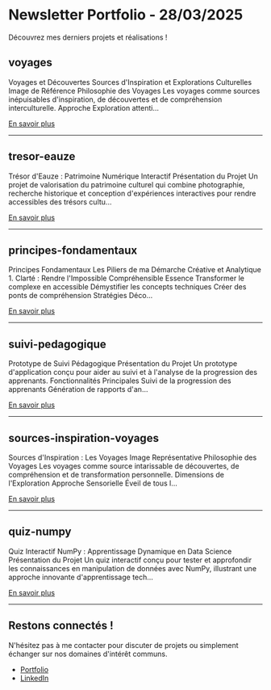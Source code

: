 # Newsletter Portfolio - 28/03/2025


Découvrez mes derniers projets et réalisations !

## voyages



Voyages et Découvertes Sources d'Inspiration et Explorations Culturelles Image de Référence Philosophie des Voyages Les voyages comme sources inépuisables d'inspiration, de découvertes et de compréhension interculturelle. Approche Exploration attenti...

[En savoir plus](#)

---

## tresor-eauze



Trésor d'Eauze : Patrimoine Numérique Interactif Présentation du Projet Un projet de valorisation du patrimoine culturel qui combine photographie, recherche historique et conception d'expériences interactives pour rendre accessibles des trésors cultu...

[En savoir plus](#)

---

## principes-fondamentaux



Principes Fondamentaux Les Piliers de ma Démarche Créative et Analytique 1. Clarté : Rendre l'Impossible Compréhensible Essence Transformer le complexe en accessible Démystifier les concepts techniques Créer des ponts de compréhension Stratégies Déco...

[En savoir plus](#)

---

## suivi-pedagogique



Prototype de Suivi Pédagogique Présentation du Projet Un prototype d'application conçu pour aider au suivi et à l'analyse de la progression des apprenants. Fonctionnalités Principales Suivi de la progression des apprenants Génération de rapports d'an...

[En savoir plus](#)

---

## sources-inspiration-voyages



Sources d'Inspiration : Les Voyages Image Représentative Philosophie des Voyages Les voyages comme source intarissable de découvertes, de compréhension et de transformation personnelle. Dimensions de l'Exploration Approche Sensorielle Éveil de tous l...

[En savoir plus](#)

---

## quiz-numpy



Quiz Interactif NumPy : Apprentissage Dynamique en Data Science Présentation du Projet Un quiz interactif conçu pour tester et approfondir les connaissances en manipulation de données avec NumPy, illustrant une approche innovante d'apprentissage tech...

[En savoir plus](#)

---


## Restons connectés !

N'hésitez pas à me contacter pour discuter de projets ou simplement échanger sur nos domaines d'intérêt communs.

- [Portfolio](https://portfolio-af-v2.netlify.app/)
- [LinkedIn](https://www.linkedin.com/in/alexiafontaine)

